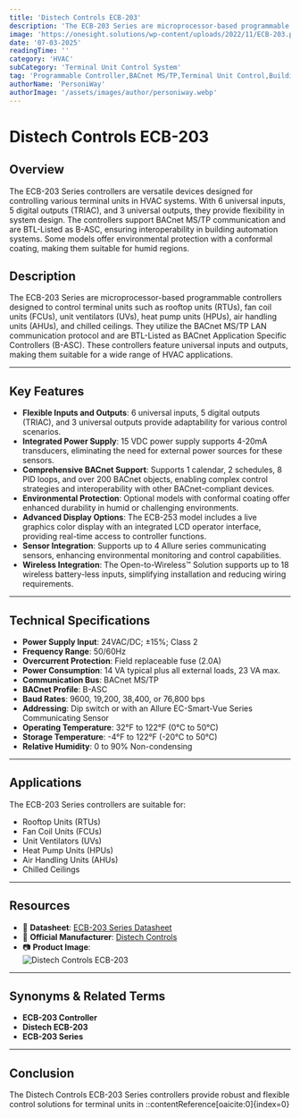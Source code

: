 ```yaml
---
title: 'Distech Controls ECB-203'
description: 'The ECB-203 Series are microprocessor-based programmable controllers designed to control terminal units such as RTUs, FCUs, UVs, HPUs, AHUs, and chilled ceilings.'
image: 'https://onesight.solutions/wp-content/uploads/2022/11/ECB-203.png'
date: '07-03-2025'
readingTime: ''
category: 'HVAC'
subCategory: 'Terminal Unit Control System'
tag: 'Programmable Controller,BACnet MS/TP,Terminal Unit Control,Building Automation'
authorName: 'PersoniWay'
authorImage: '/assets/images/author/personiway.webp'
---
```


# Distech Controls ECB-203

## **Overview**

The ECB-203 Series controllers are versatile devices designed for controlling various terminal units in HVAC systems. With 6 universal inputs, 5 digital outputs (TRIAC), and 3 universal outputs, they provide flexibility in system design. The controllers support BACnet MS/TP communication and are BTL-Listed as B-ASC, ensuring interoperability in building automation systems. Some models offer environmental protection with a conformal coating, making them suitable for humid regions.

## **Description**

The ECB-203 Series are microprocessor-based programmable controllers designed to control terminal units such as rooftop units (RTUs), fan coil units (FCUs), unit ventilators (UVs), heat pump units (HPUs), air handling units (AHUs), and chilled ceilings. They utilize the BACnet MS/TP LAN communication protocol and are BTL-Listed as BACnet Application Specific Controllers (B-ASC). These controllers feature universal inputs and outputs, making them suitable for a wide range of HVAC applications.

---

## **Key Features**

- **Flexible Inputs and Outputs**: 6 universal inputs, 5 digital outputs (TRIAC), and 3 universal outputs provide adaptability for various control scenarios.
- **Integrated Power Supply**: 15 VDC power supply supports 4-20mA transducers, eliminating the need for external power sources for these sensors.
- **Comprehensive BACnet Support**: Supports 1 calendar, 2 schedules, 8 PID loops, and over 200 BACnet objects, enabling complex control strategies and interoperability with other BACnet-compliant devices.
- **Environmental Protection**: Optional models with conformal coating offer enhanced durability in humid or challenging environments.
- **Advanced Display Options**: The ECB-253 model includes a live graphics color display with an integrated LCD operator interface, providing real-time access to controller functions.
- **Sensor Integration**: Supports up to 4 Allure series communicating sensors, enhancing environmental monitoring and control capabilities.
- **Wireless Integration**: The Open-to-Wireless™ Solution supports up to 18 wireless battery-less inputs, simplifying installation and reducing wiring requirements.

---

## **Technical Specifications**

- **Power Supply Input**: 24VAC/DC; ±15%; Class 2
- **Frequency Range**: 50/60Hz
- **Overcurrent Protection**: Field replaceable fuse (2.0A)
- **Power Consumption**: 14 VA typical plus all external loads, 23 VA max.
- **Communication Bus**: BACnet MS/TP
- **BACnet Profile**: B-ASC
- **Baud Rates**: 9600, 19,200, 38,400, or 76,800 bps
- **Addressing**: Dip switch or with an Allure EC-Smart-Vue Series Communicating Sensor
- **Operating Temperature**: 32°F to 122°F (0°C to 50°C)
- **Storage Temperature**: -4°F to 122°F (-20°C to 50°C)
- **Relative Humidity**: 0 to 90% Non-condensing

---

## **Applications**

The ECB-203 Series controllers are suitable for:

- Rooftop Units (RTUs)
- Fan Coil Units (FCUs)
- Unit Ventilators (UVs)
- Heat Pump Units (HPUs)
- Air Handling Units (AHUs)
- Chilled Ceilings

---

## **Resources**

- 📄 **Datasheet**: [ECB-203 Series Datasheet](https://onesight.solutions/wp-content/uploads/2021/10/ECB-203-Series_SP.pdf)
- 🏢 **Official Manufacturer**: [Distech Controls](https://www.distech-controls.com)
- 📷 **Product Image**:  
  ![Distech Controls ECB-203](https://onesight.solutions/wp-content/uploads/2022/11/ECB-203.png)

---

## **Synonyms & Related Terms**

- **ECB-203 Controller**
- **Distech ECB-203**
- **ECB-203 Series**

---

## **Conclusion**

The Distech Controls ECB-203 Series controllers provide robust and flexible control solutions for terminal units in
::contentReference[oaicite:0]{index=0}
